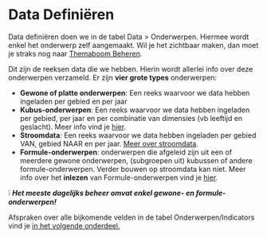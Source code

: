 # Data Definiëren

Data definiëren doen we in de tabel Data > Onderwerpen. Hiermee wordt enkel het onderwerp zelf aangemaakt. Wil je het zichtbaar maken, dan moet je straks nog naar [Themaboom Beheren](https://github.com/provinciesincijfers/JiveDocumentation/tree/master/05.%20Themaboom%20-%20Toegang%20beheren).

Dit zijn de reeksen data die we hebben. Hierin wordt allerlei info over deze onderwerpen verzameld. Er zijn **vier grote types** onderwerpen:

- **Gewone of platte onderwerpen**: Een reeks waarvoor we data hebben ingeladen per gebied en per jaar
- **Kubus-onderwerpen**: Een reeks waarvoor we data hebben ingeladen per gebied, per jaar en per combinatie van dimensies (vb leeftijd en geslacht). Meer info vind je [hier](https://github.com/provinciesincijfers/JiveDocumentation/tree/master/02.%20Data%20defini%C3%ABren/kubussen).
- **Stroomdata**: Een reeks waarvoor we data hebben ingeladen per gebied VAN, gebied NAAR en per jaar. [Meer over stroomdata](https://github.com/provinciesincijfers/JiveDocumentation/blob/master/02.%20Data%20defini%C3%ABren/stroomdata.md).
- **Formule-onderwerpen**: onderwerpen die afgeleid zijn uit een of meerdere gewone onderwerpen, (subgroepen uit) kubussen of andere formule-onderwerpen. Verder bouwen op stroomdata kan niet. Meer info over het **inlezen** van Formule-onderwerpen vind je [hier](https://github.com/provinciesincijfers/JiveDocumentation/blob/master/04.%20Data%20inlezen/Formule-onderwerpen.md).

❕ ***Het meeste dagelijks beheer omvat enkel gewone- en formule-onderwerpen!***

Afspraken over alle bijkomende velden in de tabel Onderwerpen/Indicators vind je [in het volgende onderdeel.](https://github.com/provinciesincijfers/JiveDocumentation/tree/master/03.%20Onderwerpentabel)
